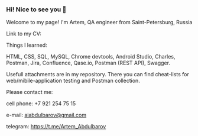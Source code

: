 ### Hi! Nice to see you 👋

Welcome to my page!
I'm Artem, QA engineer from Saint-Petersburg, Russia

Link to my CV: 

Things I learned:

HTML, CSS, SQL, MySQL, Chrome devtools, Android Studio, Charles, Postman, Jira, Confluence, Qase.io, Postman (REST API), Swagger.

Usefull attachments are in my repository. There you can find cheat-lists for web/mibile-application testing and Postman collection.

Please contact me:

cell phone: +7 921 254 75 15

e-mail: aiabdulbarov@gmail.com

telegram: https://t.me/Artem_Abdulbarov
